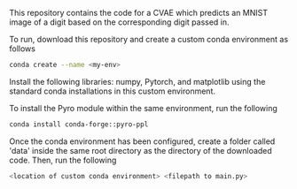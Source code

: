 This repository contains the code for a CVAE which predicts an MNIST image of a digit based on the corresponding digit passed in.

To run, download this repository and create a custom conda environment as follows

```bash
conda create --name <my-env>
```

Install the following libraries: numpy, Pytorch, and matplotlib using the standard conda installations in this custom environment.

To install the Pyro module within the same environment, run the following

```bash
conda install conda-forge::pyro-ppl
```

Once the conda environment has been configured, create a folder called 'data' inside the same root directory as the directory of the downloaded code. Then, run the following

```bash
<location of custom conda environment> <filepath to main.py>
```
